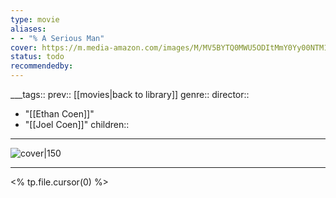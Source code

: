 ```yaml
---
type: movie
aliases:
- - "% A Serious Man"
cover: https://m.media-amazon.com/images/M/MV5BYTQ0MWU5ODItMmY0Yy00NTM1LWJjMmItMjg4MDgwMTE5YmY5XkEyXkFqcGc@._V1_SX300.jpg
status: todo
recommendedby:
---
```

___tags:: prev:: [[movies|back to library]]
genre::
director:: 
  - "[[Ethan Coen]]"
  - "[[Joel Coen]]"
children::
___
![cover|150](https://m.media-amazon.com/images/M/MV5BYTQ0MWU5ODItMmY0Yy00NTM1LWJjMmItMjg4MDgwMTE5YmY5XkEyXkFqcGc@._V1_SX300.jpg)
___
<% tp.file.cursor(0) %>
